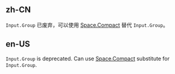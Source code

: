 ## zh-CN

`Input.Group` 已废弃，可以使用 [Space.Compact](/components/space-cn#spacecompact) 替代 `Input.Group`。

## en-US

`Input.Group` is deprecated. Can use [Space.Compact](/components/space#spacecompact) substitute for `Input.Group`.
